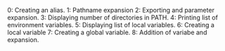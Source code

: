 0: Creating an alias.
1: Pathname expansion
2: Exporting and parameter expansion.
3: Displaying number of directories in PATH.
4: Printing list of environment variables.
5: Displaying list of local variables.
6: Creating a local variable
7: Creating a global variable.
8: Addition of variabe and expansion.
